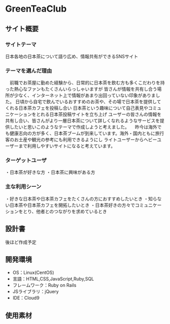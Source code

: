 # GreenTeaClub

## サイト概要
### サイトテーマ
日本各地の日本茶について語り広め、情報共有ができるSNSサイト

### テーマを選んだ理由
　前職でお茶屋に勤めた経験から、日常的に日本茶を飲む方も多くこだわりを持った熱心なファンもたくさんいらっしゃいますが
皆さんが情報を共有し合う場所が少なく、インターネット上で情報があまり出回っていない印象がありました。
日頃から自宅で飲んでいるおすすめのお茶や、その場で日本茶を提供してくれる日本茶カフェを投稿し合い
日本茶という趣味について自己表見やコミュニケーションをとれる日本茶投稿サイトを立ち上げ
ユーザーの皆さんの情報を共有し合い、皆さんがより一層日本茶について詳しくなれるようなサービスを提供したいと思いこのようなテーマで作成しようと考えました。
　昨今は海外でも健康志向の方が多く、日本茶ブームが到来しています。海外・国内ともに旅行客のお土産や観光の参考にも利用できるようにし
ライトユーザーからヘビーユーザーまで利用しやすいサイトになると考えています。
　

### ターゲットユーザ
・日本茶が好きな方
・日本茶に興味がある方

### 主な利用シーン
・好きな日本茶や日本茶カフェをたくさんの方におすすめしたいとき
・知らない日本茶や日本茶カフェを開拓したいとき
・日本茶好きの方々でコミュニケーションをとり、他者とのつながりを求めているとき
​
## 設計書
後ほど作成予定
​
## 開発環境
- OS：Linux(CentOS)
- 言語：HTML,CSS,JavaScript,Ruby,SQL
- フレームワーク：Ruby on Rails
- JSライブラリ：jQuery
- IDE：Cloud9
​
## 使用素材
<!-- - 外部サービスの画像素材・音声素材を使用した場合は、必ずサービス名とURLを明記してください。 -->
<!-- - アプリケーションの実装に使用したgem/bootstrapのリファレンスなどの記載は不要です。 -->
<!-- - 使用しない場合は、使用素材の項目をREADMEから削除してください。 -->
<!-- - 架空の団体・題材を前提にポートフォリオを制作する場合、下記のテンプレートを当項目内に記載しましょう。 -->
<!-- 【テンプレート】 -->
<!-- 著作権を考慮し、架空のデータを扱う予定です。 -->
<!-- なお今後、実在するデータを利用する際には、事前に著作権保持者と契約を結んだ上で利用します。 -->